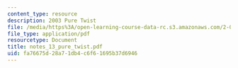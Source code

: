 ```yaml
---
content_type: resource
description: 2003 Pure Twist
file: /media/https%3A/open-learning-course-data-rc.s3.amazonaws.com/2-082-ship-structural-analysis-design-13-122-spring-2003/fa76675d28a71db4c6f61695b37d6946_notes_13_pure_twist.pdf
file_type: application/pdf
resourcetype: Document
title: notes_13_pure_twist.pdf
uid: fa76675d-28a7-1db4-c6f6-1695b37d6946
---
```

